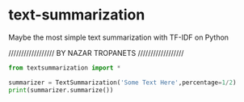 # text-summarization
Maybe the most simple text summarization with TF-IDF on Python


//////////////////
BY NAZAR TROPANETS
//////////////////

``` python
from textsummarization import *

summarizer = TextSummarization('Some Text Here',percentage=1/2)
print(summarizer.summarize())
```
